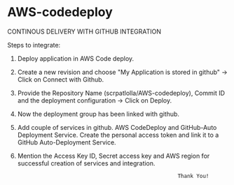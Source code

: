 # AWS-codedeploy

CONTINOUS DELIVERY WITH GITHUB INTEGRATION

Steps to integrate:

1) Deploy application in AWS Code deploy.

2) Create a new revision and choose "My Application is stored in github" -> Click on Connect with Github.

3) Provide the Repository Name (scrpatlolla/AWS-codedeploy), Commit ID and the deployment configuration -> Click on Deploy.

4) Now the deployment group has been linked with github.

5) Add couple of services in github. AWS CodeDeploy and GitHub-Auto Deployment Service. Create the personal access token and link it to a GitHub Auto-Deployment Service.

6) Mention the Access Key ID, Secret access key and AWS region for successful creation of services and integration.


                                                          Thank You!
